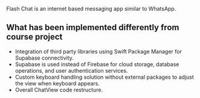 Flash Chat is an internet based messaging app similar to WhatsApp.

## What has been implemented differently from course project

* Integration of third party libraries using Swift Package Manager for Supabase connectivity.
* Supabase is used instead of Firebase for cloud storage, database operations, and user authentication services.
* Custom keyboard handling solution without external packages to adjust the view when keyboard appears.
* Overall ChatView code restructure.